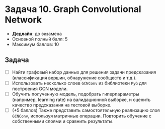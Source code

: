 # Задача 10. Graph Convolutional Network

* **Дедлайн**: до экзамена
* Основной полный балл: 5
* Максимум баллов: 10


## Задача

- [ ] Найти графовый набор данных для решения задачи предсказания (классификация вершин, обнаружение сообществ и т.д.).
- [ ] Использовать несколько слоев `GCNConv` из библиотеки `PyG` для построения GCN модели.
- [ ] Обучить полученную модель, подобрать гиперпараметры (например, learning rate) на валидационной выборке, и оценить качество предсказания на тестовой выборке.
- [ ] (+5 баллов) Также представить самостоятельную реализацию слоя `GCNConv`, используя матричные операции. Повторить обучение с собственными слоями и сравнить результаты.
